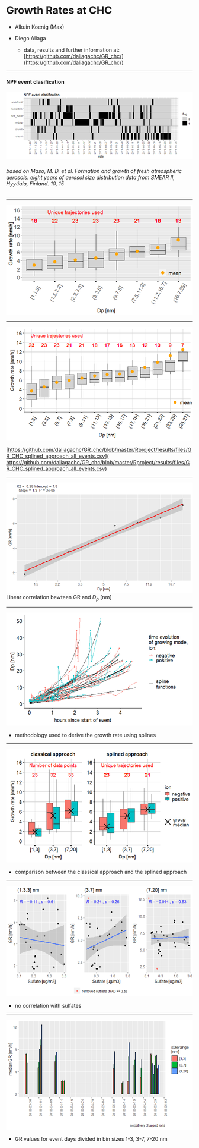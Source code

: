 <!-- $theme: gaia -->
<!-- page_number: true -->
<!-- footer: Bolivia Meeting - Helsinki 2019.06 -->

# Growth Rates at CHC 
- Alkuin Koenig (Max)
- Diego Aliaga

     - data, results and further information at: 
      [https://github.com/daliagachc/GR_chc/](https://github.com/daliagachc/GR_chc/)

---
#### NPF event clasification
![100% center](../../Rproject/results/figures/npf_event_clasification.png)
###### based on Maso, M. D. et al. Formation and growth of fresh atmospheric aerosols: eight years of aerosol size distribution data from SMEAR II, Hyytiala, Finland. 10, 15

---

![100% center](../../Rproject/results/figures/2019_meeting_box_bins.png)

___
![100% center](../../Rproject/results/figures/splined_approach_fine.png)

[https://github.com/daliagachc/GR_chc/blob/master/Rproject/results/files/GR_CHC_splined_approach_all_events.csv](
https://github.com/daliagachc/GR_chc/blob/master/Rproject/results/files/GR_CHC_splined_approach_all_events.csv)


---
![150% center](../../Rproject/results/figures/regression_GR_linear.png)
Linear correlation bewteen GR and $D_p$ [nm]

---

![150% center](../../Rproject/results/figures/splined_functions_plot.png)

- methodology used to derive the growth rate using splines
---

![150% center](../../Rproject/results/figures/compa_classical_splined.png)

- comparison between the classical approach and the splined approach
---

![120% center](../../Rproject/results/figures/2019_presentation_GR_sulfate.png)

- no correlation with sulfates 

---
![150% center](../../Rproject/results/figures/2019_presentation_barplot.png)

- GR values for event days divided in bin sizes 1-3, 3-7, 7-20 nm

